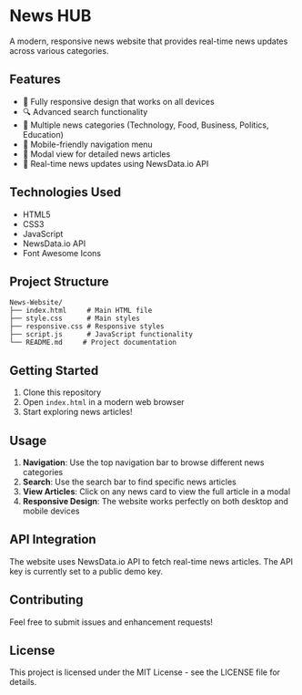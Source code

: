 # News HUB

A modern, responsive news website that provides real-time news updates across various categories.

## Features

- 📱 Fully responsive design that works on all devices
- 🔍 Advanced search functionality
- 📰 Multiple news categories (Technology, Food, Business, Politics, Education)
- 📱 Mobile-friendly navigation menu
- 📱 Modal view for detailed news articles
- 🔄 Real-time news updates using NewsData.io API

## Technologies Used

- HTML5
- CSS3
- JavaScript
- NewsData.io API
- Font Awesome Icons

## Project Structure

```
News-Website/
├── index.html     # Main HTML file
├── style.css      # Main styles
├── responsive.css # Responsive styles
├── script.js      # JavaScript functionality
└── README.md     # Project documentation
```

## Getting Started

1. Clone this repository
2. Open `index.html` in a modern web browser
3. Start exploring news articles!

## Usage

1. **Navigation**: Use the top navigation bar to browse different news categories
2. **Search**: Use the search bar to find specific news articles
3. **View Articles**: Click on any news card to view the full article in a modal
4. **Responsive Design**: The website works perfectly on both desktop and mobile devices

## API Integration

The website uses NewsData.io API to fetch real-time news articles. The API key is currently set to a public demo key.

## Contributing

Feel free to submit issues and enhancement requests!

## License

This project is licensed under the MIT License - see the LICENSE file for details.